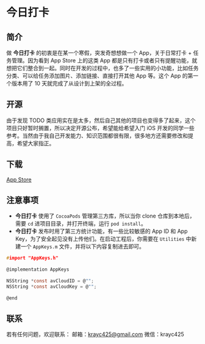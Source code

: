 # 今日打卡

## 简介

做 __今日打卡__ 的初衷是在某一个寒假，突发奇想想做一个 App，关于日常打卡 + 任务管理。因为看到 App Store 上的这类 App 都是只有打卡或者只有提醒功能，就想把它们整合到一起。同时在开发的过程中，也多了一些实用的小功能，比如任务分类、可以给任务添加图片、添加链接、直接打开其他 App 等。这个 App 的第一个版本用了 10 天就完成了从设计到上架的全过程。

## 开源

由于发现 TODO 类应用实在是太多，然后自己其他的项目也变得多了起来，这个项目只好暂时搁置，所以决定开源公布，希望能给希望入门 iOS 开发的同学一些参考。当然由于我自己开发能力、知识范围都很有限，很多地方还需要修改和提高，希望大家指正。

## 下载

[App Store](https://itunes.apple.com/us/app/keeping/id1197272196)

## 注意事项

* **今日打卡** 使用了 `CocoaPods` 管理第三方库，所以当你 clone 仓库到本地后，需要 `cd` 进项目目录，并打开终端，运行 `pod install`。
* **今日打卡** 发布时用了第三方统计功能，有一些比较敏感的 App ID 和 App Key，为了安全起见没有上传他们。在启动工程后，你需要在 `Utilities` 中新建一个 `AppKeys.m` 文件，并将以下内容复制进去即可。  

```c
#import "AppKeys.h"
    
@implementation AppKeys
    
NSString *const avCloudID = @"";
NSString *const avCloudKey = @"";
    
@end
```
    
## 联系

若有任何问题，欢迎联系：
邮箱：[krayc425@gmail.com](krayc425@gmail.com)
微信：krayc425
    


